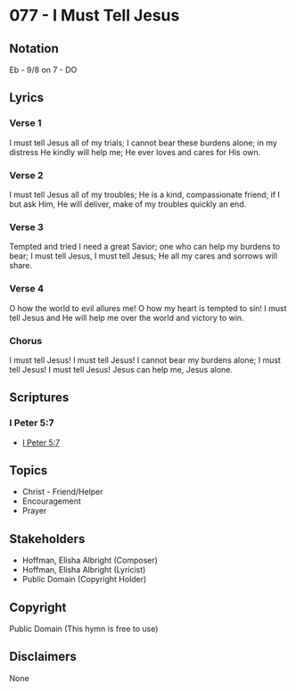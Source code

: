 # 077 - I Must Tell Jesus

## Notation

Eb - 9/8 on 7 - DO

## Lyrics

### Verse 1

I must tell Jesus all of my trials; I cannot bear these burdens alone; in my distress He kindly will help me; He ever loves and cares for His own.

### Verse 2

I must tell Jesus all of my troubles; He is a kind, compassionate friend; if I but ask Him, He will deliver, make of my troubles quickly an end.

### Verse 3

Tempted and tried I need a great Savior; one who can help my burdens to bear; I must tell Jesus, I must tell Jesus; He all my cares and sorrows will share.

### Verse 4

O how the world to evil allures me! O how my heart is tempted to sin! I must tell Jesus and He will help me over the world and victory to win.

### Chorus

I must tell Jesus! I must tell Jesus! I cannot bear my burdens alone; I must tell Jesus! I must tell Jesus! Jesus can help me, Jesus alone.


## Scriptures

### I Peter 5:7

- [I Peter 5:7](https://www.biblegateway.com/passage/?search=I%20Peter%205%3A7)


## Topics

- Christ - Friend/Helper
- Encouragement
- Prayer

## Stakeholders

- Hoffman, Elisha Albright (Composer)
- Hoffman, Elisha Albright (Lyricist)
- Public Domain (Copyright Holder)

## Copyright

Public Domain
(This hymn is free to use)

## Disclaimers

None

